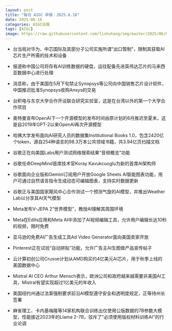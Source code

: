 ```yaml
---
layout: post
title: "每日 AIGC 早报：2025.6.16"
date: 2025-06-16
categories: AIGC日报
tags: [AIGC]
image: https://raw.githubusercontent.com/lishuhang/img/master/2025/06/0616-d.jpg
---
```


- 台当局对华为、中芯国际及其部分子公司实施所谓“出口管制”，限制其获取AI芯片生产所需的技术和设备

- 报道称中国公司将存有AI训练数据的硬盘，运往配备先进英伟达芯片的马来西亚数据中心进行处理

- 消息称，由于美国在5月下旬禁止Synopsys等公司向中国销售芯片设计软件，中国推迟批准Synopsys收购Ansys的交易

- 台积电与东京大学合作开设联合研究实验室，这是在台湾以外的第一个大学合作项目

- 奥特曼宣布OpenAI下一个开源模型的发布时间由原计划的6月推迟至夏末，这是自2019年GPT-2以来OpenAI再次开源模型

- 哈佛大学发布面向AI研究人员的数据集Institutional Books 1.0，包含2420亿个token，源自254种语言的98.3万本公共领域书籍，共3.94亿页扫描文档

- 谷歌正在向美国Labs用户测试网络搜索结果“音频概览”功能

- 谷歌任命DeepMind首席技术官Koray Kavukcuoglu为新的首席AI架构师

- 谷歌面向企业版和Gemini订阅用户开放Google Sheets AI智能图表功能，用户可通过自然语言指令生成动态可编辑图表，支持实时数据更新

- 谷歌正与美国国家飓风中心合作测试一个预测气旋的AI模型，并推出Weather Lab以分享其AI天气模型

- Meta发布V-JEPA 2“世界模型”，教授AI理解其周围环境

- Meta在Edits应用和Meta AI中添加了AI视频编辑工具，允许用户编辑长达10秒的视频，限时免费

- 亚马逊的免费AI广告生成工具Ad Video Generator面向美国卖家开放

- Pinterest正在试验“自动拼贴”功能，允许广告主AI生图做产品宣传帖子

- 云计算初创公司Crusoe计划从AMD购买约4亿美元AI芯片，用于秋季上线的美国数据中心

- Mistral AI CEO Arthur Mensch表示，欧洲公司和政府越来越需要非美国AI工具，Mistral有望实现超过1亿美元的年收入

- 美国纽约州通过法案强制要求前沿AI模型遵守安全和透明度规定，正等待州长签署

- 麻省理工、卡内基梅隆等14家机构联合训练出仅使用公版数据的7B参数大模型，性能接近2023年的Llama 2-7B，驳斥了"必须使用版权材料训练AI"的行业论调